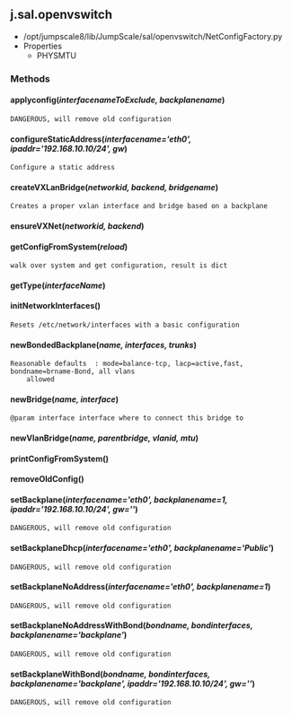 <!-- toc -->
## j.sal.openvswitch

- /opt/jumpscale8/lib/JumpScale/sal/openvswitch/NetConfigFactory.py
- Properties
    - PHYSMTU

### Methods

#### applyconfig(*interfacenameToExclude, backplanename*) 

```
DANGEROUS, will remove old configuration

```

#### configureStaticAddress(*interfacename='eth0', ipaddr='192.168.10.10/24', gw*) 

```
Configure a static address

```

#### createVXLanBridge(*networkid, backend, bridgename*) 

```
Creates a proper vxlan interface and bridge based on a backplane

```

#### ensureVXNet(*networkid, backend*) 

#### getConfigFromSystem(*reload*) 

```
walk over system and get configuration, result is dict

```

#### getType(*interfaceName*) 

#### initNetworkInterfaces() 

```
Resets /etc/network/interfaces with a basic configuration

```

#### newBondedBackplane(*name, interfaces, trunks*) 

```
Reasonable defaults  : mode=balance-tcp, lacp=active,fast, bondname=brname-Bond, all vlans
    allowed

```

#### newBridge(*name, interface*) 

```
@param interface interface where to connect this bridge to

```

#### newVlanBridge(*name, parentbridge, vlanid, mtu*) 

#### printConfigFromSystem() 

#### removeOldConfig() 

#### setBackplane(*interfacename='eth0', backplanename=1, ipaddr='192.168.10.10/24', gw=''*) 

```
DANGEROUS, will remove old configuration

```

#### setBackplaneDhcp(*interfacename='eth0', backplanename='Public'*) 

```
DANGEROUS, will remove old configuration

```

#### setBackplaneNoAddress(*interfacename='eth0', backplanename=1*) 

```
DANGEROUS, will remove old configuration

```

#### setBackplaneNoAddressWithBond(*bondname, bondinterfaces, backplanename='backplane'*) 

```
DANGEROUS, will remove old configuration

```

#### setBackplaneWithBond(*bondname, bondinterfaces, backplanename='backplane', ipaddr='192.168.10.10/24', gw=''*) 

```
DANGEROUS, will remove old configuration

```

